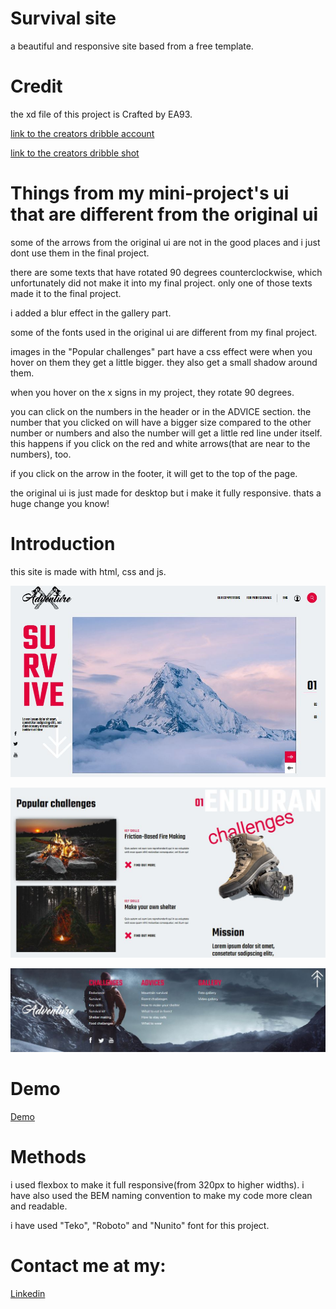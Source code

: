 
# Survival site

a beautiful and responsive site based from a free template.

# Credit
the xd file of this project is Crafted by EA93.

[link to the creators dribble account](https://dribbble.com/euroart93)

[link to the creators dribble shot](https://dribbble.com/shots/13451758-Freebie-Time-Survival-FREE-XD-Template)

# Things from my mini-project's ui that are different from the original ui

some of the arrows from the original ui are not in the good places and i just dont use them in the final project.

there are some texts that have rotated 90 degrees counterclockwise, which unfortunately did not make it into my final project. only one of those texts made it to the final project.

i added a blur effect in the gallery part.

some of the fonts used in the original ui are different from my final project.

images in the "Popular challenges" part have a css effect were when you hover on them they get a little bigger. they also get a small shadow around them.

when you hover on the x signs in my project, they rotate 90 degrees.

you can click on the numbers in the header or in the ADVICE section. the number that you clicked on will have a bigger size compared to the other number or numbers and also the number will get a little red line under itself. this happens if you click on the red and white arrows(that are near to the numbers), too.

if you click on the arrow in the footer, it will get to the top of the page.

the original ui is just made for desktop but i make it fully responsive. thats a huge change you know!

# Introduction

this site is made with html, css and js.

![App Screenshot](https://github.com/Dreamer474747/Dreamer474747.github.io/blob/main/survival/header.JPG?raw=true)

![App Screenshot](https://github.com/Dreamer474747/Dreamer474747.github.io/blob/main/survival/main-1.JPG?raw=true)

![App Screenshot](https://github.com/Dreamer474747/Dreamer474747.github.io/blob/main/survival/footer.JPG?raw=true)

# Demo
[Demo](https://dreamer474747.github.io/survival/)

# Methods

i used flexbox to make it full responsive(from 320px to higher widths). i have also used the BEM naming convention to make my code more clean and readable.

i have used "Teko", "Roboto" and "Nunito" font for this project.

# Contact me at my: 

[Linkedin](https://linkedin.com/in/mobin-taataghi)
